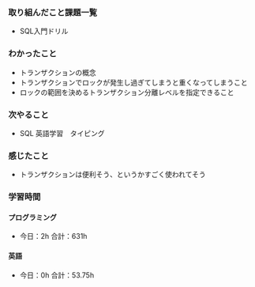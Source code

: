 ### 取り組んだこと課題一覧
- SQL入門ドリル
### わかったこと
- トランザクションの概念
- トランザクションでロックが発生し過ぎてしまうと重くなってしまうこと
- ロックの範囲を決めるトランザクション分離レベルを指定できること
### 次やること
- SQL  英語学習　タイピング
### 感じたこと
- トランザクションは便利そう、というかすごく使われてそう
### 学習時間
#### プログラミング
- 今日：2h 合計：631h
#### 英語
- 今日：0h 合計：53.75h
